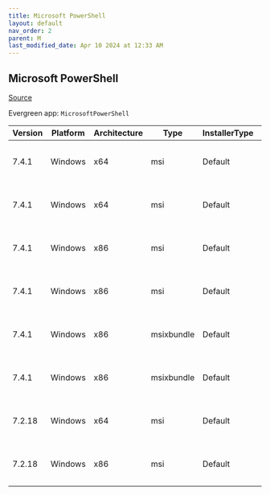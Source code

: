 ```yaml
---
title: Microsoft PowerShell
layout: default
nav_order: 2
parent: M
last_modified_date: Apr 10 2024 at 12:33 AM
---
```


## Microsoft PowerShell

[Source](https://docs.microsoft.com/powershell/)

Evergreen app: `MicrosoftPowerShell`

| Version | Platform | Architecture | Type       | InstallerType | Date                | Size      | URI                                                                                                                                                                                                    | Release |
| ------- | -------- | ------------ | ---------- | ------------- | ------------------- | --------- | ------------------------------------------------------------------------------------------------------------------------------------------------------------------------------------------------------ | ------- |
| 7.4.1   | Windows  | x64          | msi        | Default       | 01/11/2024 22:40:08 | 108990464 | [https://github.com/PowerShell/PowerShell/releases/download/v7.4.1/PowerShell-7.4.1-win-x64.msi](https://github.com/PowerShell/PowerShell/releases/download/v7.4.1/PowerShell-7.4.1-win-x64.msi)       | LTS     |
| 7.4.1   | Windows  | x64          | msi        | Default       | 01/11/2024 22:40:08 | 108990464 | [https://github.com/PowerShell/PowerShell/releases/download/v7.4.1/PowerShell-7.4.1-win-x64.msi](https://github.com/PowerShell/PowerShell/releases/download/v7.4.1/PowerShell-7.4.1-win-x64.msi)       | Stable  |
| 7.4.1   | Windows  | x86          | msi        | Default       | 01/11/2024 22:40:08 | 100503552 | [https://github.com/PowerShell/PowerShell/releases/download/v7.4.1/PowerShell-7.4.1-win-x86.msi](https://github.com/PowerShell/PowerShell/releases/download/v7.4.1/PowerShell-7.4.1-win-x86.msi)       | LTS     |
| 7.4.1   | Windows  | x86          | msi        | Default       | 01/11/2024 22:40:08 | 100503552 | [https://github.com/PowerShell/PowerShell/releases/download/v7.4.1/PowerShell-7.4.1-win-x86.msi](https://github.com/PowerShell/PowerShell/releases/download/v7.4.1/PowerShell-7.4.1-win-x86.msi)       | Stable  |
| 7.4.1   | Windows  | x86          | msixbundle | Default       | 01/11/2024 22:40:08 | 324267442 | [https://github.com/PowerShell/PowerShell/releases/download/v7.4.1/PowerShell-7.4.1-win.msixbundle](https://github.com/PowerShell/PowerShell/releases/download/v7.4.1/PowerShell-7.4.1-win.msixbundle) | LTS     |
| 7.4.1   | Windows  | x86          | msixbundle | Default       | 01/11/2024 22:40:08 | 324267442 | [https://github.com/PowerShell/PowerShell/releases/download/v7.4.1/PowerShell-7.4.1-win.msixbundle](https://github.com/PowerShell/PowerShell/releases/download/v7.4.1/PowerShell-7.4.1-win.msixbundle) | Stable  |
| 7.2.18  | Windows  | x64          | msi        | Default       | 01/11/2024 19:16:26 | 105930752 | [https://github.com/PowerShell/PowerShell/releases/download/v7.2.18/PowerShell-7.2.18-win-x64.msi](https://github.com/PowerShell/PowerShell/releases/download/v7.2.18/PowerShell-7.2.18-win-x64.msi)   | LTS     |
| 7.2.18  | Windows  | x86          | msi        | Default       | 01/11/2024 19:16:26 | 96952320  | [https://github.com/PowerShell/PowerShell/releases/download/v7.2.18/PowerShell-7.2.18-win-x86.msi](https://github.com/PowerShell/PowerShell/releases/download/v7.2.18/PowerShell-7.2.18-win-x86.msi)   | LTS     |
